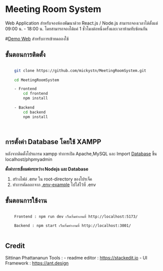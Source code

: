 # Meeting Room System
Web Application สำหรับจองห้องพัฒนาด้วย React.js / Node.js สามารถจองเวลาได้ตั้งแต่ 09:00 น. - 18:00 น.
โดยสามารถจองได้แค่ 1 ชั่วโมงต่อหนึ่งครั้งและเวลาห้ามทับซ้อนกัน

#[Demo Web](https://frontend-meetingroom.vercel.app/) สำหรับการเข้าทดลองใช้

## ขั้นตอนการติดตั้ง
````bash

	git clone https://github.com/mickystn/MeetingRoomSystem.git
	
	cd MeetingRoomSystem

	- Frontend
		cd frontend
		npm install
		
	- Backend
		cd backend
		npm install
		
	
`````




## การตั้งค่า Database โดยใช้ XAMPP

หลังจากติดตั้งโปรแกรม xampp ทำการเปิด Apache,MySQL และ Import [Database](https://github.com/mickystn/MeetingRoomSystem/tree/main/backend/database)  ขึ้น localhost/phpmyadmin

**ตั้งค่าการเชื่อมต่อระหว่าง Nodejs และ Database**
1. สร้างไฟล์ .env ใน root-directory ของโปรเจ็ค
2. ทำการคัดลอกจาก [.env-example](https://github.com/mickystn/MeetingRoomSystem/blob/main/backend/.env-example) ไปใส่ไว้ที่ .env




## ขั้นตอนการใช้งาน
````bash

	Frontend : npm run dev เว็บเริ่มทำงานที่ http://localhost:5173/

	Backend : npm start เว็บเริ่มทำงานที่ http://localhost:3001/
	
````
## Credit
Sittinan Phattananun
Tools :
	 - readme editor : https://stackedit.io
	- UI Framework : https://ant.design	
